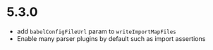 # 5.3.0

- add `babelConfigFileUrl` param to `writeImportMapFiles`
- Enable many parser plugins by default such as import assertions
